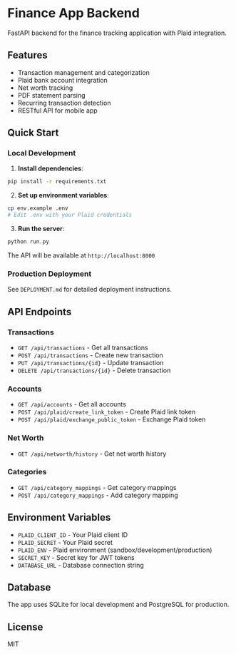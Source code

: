 # Finance App Backend

FastAPI backend for the finance tracking application with Plaid integration.

## Features

- Transaction management and categorization
- Plaid bank account integration
- Net worth tracking
- PDF statement parsing
- Recurring transaction detection
- RESTful API for mobile app

## Quick Start

### Local Development

1. **Install dependencies**:
```bash
pip install -r requirements.txt
```

2. **Set up environment variables**:
```bash
cp env.example .env
# Edit .env with your Plaid credentials
```

3. **Run the server**:
```bash
python run.py
```

The API will be available at `http://localhost:8000`

### Production Deployment

See `DEPLOYMENT.md` for detailed deployment instructions.

## API Endpoints

### Transactions
- `GET /api/transactions` - Get all transactions
- `POST /api/transactions` - Create new transaction
- `PUT /api/transactions/{id}` - Update transaction
- `DELETE /api/transactions/{id}` - Delete transaction

### Accounts
- `GET /api/accounts` - Get all accounts
- `POST /api/plaid/create_link_token` - Create Plaid link token
- `POST /api/plaid/exchange_public_token` - Exchange Plaid token

### Net Worth
- `GET /api/networth/history` - Get net worth history

### Categories
- `GET /api/category_mappings` - Get category mappings
- `POST /api/category_mappings` - Add category mapping

## Environment Variables

- `PLAID_CLIENT_ID` - Your Plaid client ID
- `PLAID_SECRET` - Your Plaid secret
- `PLAID_ENV` - Plaid environment (sandbox/development/production)
- `SECRET_KEY` - Secret key for JWT tokens
- `DATABASE_URL` - Database connection string

## Database

The app uses SQLite for local development and PostgreSQL for production.

## License

MIT
